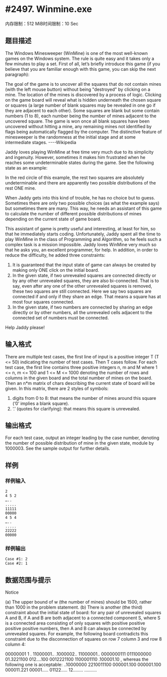 # #2497. Winmine.exe

内存限制：512 MiB时间限制：10 Sec

## 题目描述

  The Windows Minesweeper (WinMine) is one of the most well-known games on the Windows system. The rule is quite easy and it takes only a few minutes to play a set. First of all, let&rsquo;s briefly introduce this game (if you believe that you are familiar enough with this game, you can skip the next paragraph):

  The goal of the game is to uncover all the squares that do not contain mines (with the left mouse button) without being "destroyed" by clicking on a mine. The location of the mines is discovered by a process of logic. Clicking on the game board will reveal what is hidden underneath the chosen square or squares (a large number of blank squares may be revealed in one go if they are adjacent to each other). Some squares are blank but some contain numbers (1 to 8), each number being the number of mines adjacent to the uncovered square. The game is won once all blank squares have been uncovered without hitting a mine, any remaining mines not identified by flags being automatically flagged by the computer. The distinctive feature of minesweeper is the randomness at the initial stage and at some intermediate stages.
----Wikipedia

  Jaddy loves playing WinMine at free time very much due to its simplicity and ingenuity. However, sometimes it makes him frustrated when he reaches some undeterminable states during the game. See the following state as an example:


In the red circle of this example, the rest two squares are absolutely undeterminable and there are apparently two possible distributions of the rest ONE mine.

  When Jaddy gets into this kind of trouble, he has no choice but to guess. Sometimes there are only two possible choices (as what the example says) but sometimes there are many. This way, he needs an assistant of this game to calculate the number of different possible distributions of mines depending on the current state of game board.

  This assistant of game is pretty useful and interesting, at least for him, so that he immediately starts coding. Unfortunately, Jaddy spent all the time to play WinMine in the class of Programming and Algorithm, so he feels such a complex task is a mission impossible. Jaddy loves WinMine very much so that he asks you, an excellent programmer, for help. In addition, in order to reduce the difficulty, he added three constraints:
1. It is guaranteed that the input state of game can always be created by making only ONE click on the initial board.
2. In the given state, if two unrevealed squares are connected directly or by any other unrevealed squares, they are also bi-connected. That is to say, even after any one of the other unrevealed squares is removed, these two squares are still connected. Here we say two squares are connected if and only if they share an edge. That means a square has at most four squares connected.
3. In the given state, if two numbers are connected by sharing an edge directly or by other numbers, all the unrevealed cells adjacent to the connected set of numbers must be connected.

Help Jaddy please!

## 输入格式

  There are multiple test cases, the first line of input is a positive integer T (T <= 50) indicating the number of test cases. Then T cases follow. For each test case, the first line contains three positive integers n, m and M where 1 <= n, m <= 100 and 1 <= M <= 1000 denoting the number of rows and columns in the given board and the total number of mines on the board. Then an n*m matrix of chars describing the current state of board will be given. In this matrix, there are 2 styles of symbols:
1. digits from 0 to 8: that means the number of mines around this square (&lsquo;0&rsquo; implies a blank square).
2. &lsquo;.&rsquo; (quotes for clarifying): that means this square is unrevealed.

 

 

## 输出格式

  For each test case, output an integer leading by the case number, denoting the number of possible distribution of mine in the given state, module by 1000003. See the sample output for further details.

## 样例

### 样例输入

    
    2
    4 5 2
    …..
    .....
    11111
    00000
    4 5 4
    …..
    .....
    22222
    00000
     
    
    
    

### 样例输出

    
    Case #1: 2
    Case #2: 1
    
    

## 数据范围与提示

Notice

(a) The upper bound of w (the number of mines) should be 1500, rather than
1000 in the problem statement.
(b) There is another (the third) constraint about the initial state of board: for any
pair of unrevealed squares A and B, if A and B are both adjacent to a connected
component S, where S is a connected area consisting of only squares with positive positive positive positive
numbers, then A and B can always be connected by unrevealed squares. For example,
the following board contradicts this constraint due to the disconnection of squares on
row 7 column 3 and row 8 column 4:

00000001 1 .
11000001..
.1000002..
11000001..
0000000111
0111000000
01.3221100
012....100
0012221100
1100001110
.100001.10
, whereas the following one is acceptable:
..10000000
2210011100
000001.100
000001.100
000011.221
00001.....
01122.....
12........
..........
